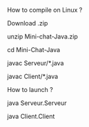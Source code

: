 How to compile on Linux ?

Download .zip

unzip Mini-chat-Java.zip

cd Mini-Chat-Java

javac Serveur/*.java

javac Client/*.java


How to launch ?  

java Serveur.Serveur

java Client.Client

